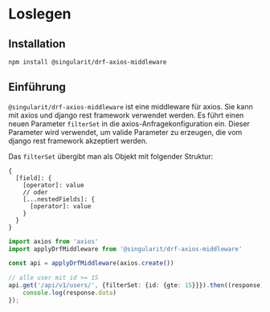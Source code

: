 # Loslegen

## Installation

```bash
npm install @singularit/drf-axios-middleware
```

## Einführung

`@singularit/drf-axios-middleware` ist eine middleware für axios. Sie kann mit axios und django rest framework verwendet werden.
Es führt einen neuen Parameter `filterSet` in die axios-Anfragekonfiguration ein. 
Dieser Parameter wird verwendet, um valide Parameter zu erzeugen, die vom django rest framework akzeptiert werden.

Das `filterSet` übergibt man als Objekt mit folgender Struktur:

```
{
  [field]: {
    [operator]: value
    // oder
    [...nestedFields]: {
      [operator]: value
    }
  }
}
```

```ts
import axios from 'axios'
import applyDrfMiddleware from '@singularit/drf-axios-middleware'

const api = applyDrfMiddleware(axios.create())

// alle user mit id >= 15
api.get('/api/v1/users/', {filterSet: {id: {gte: 15}}}).then((response) => {
    console.log(response.data)
});
```
